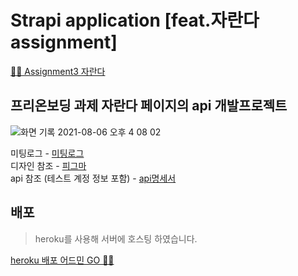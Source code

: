 # Strapi application [feat.자란다 assignment]
[🏄🏻 Assignment3 자란다](https://www.notion.so/Assignment-3-9fdda37ca68a4748a3e034d80e4533ef)

## 프리온보딩 과제 자란다 페이지의 api 개발프로젝트

![화면 기록 2021-08-06 오후 4 08 02](https://user-images.githubusercontent.com/61695175/128471332-356e4ac6-a3d6-4a87-a346-4e33853441a2.gif)

미팅로그 - [미팅로그](https://www.notion.so/jaranda-b6d2e1e0c0504191a68795bfbd17f3c4)<br/>
디자인 참조 - [피그마](https://www.figma.com/file/OL0x0hPOjonwF0Vl9jVuKD/Untitled?node-id=5%3A2)<br/>
api 참조 (테스트 계정 정보 포함) - [api명세서](https://alpine-principle-c26.notion.site/api-b50d60e7dd3f47c4878fdc0b12a5e176)<br/>

## 배포

> heroku를 사용해 서버에 호스팅 하였습니다.

[heroku 배포 어드민 GO 🏄🏻](https://sheltered-beyond-43580.herokuapp.com/admin)
